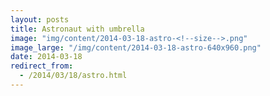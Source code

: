 ```yaml
---
layout: posts
title: Astronaut with umbrella
image: "img/content/2014-03-18-astro-<!--size-->.png"
image_large: "/img/content/2014-03-18-astro-640x960.png"
date: 2014-03-18
redirect_from:
  - /2014/03/18/astro.html
---
```

